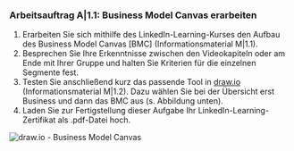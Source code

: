 <!--include-start-->
### Arbeitsauftrag A|1.1: Business Model Canvas erarbeiten

1. Erarbeiten Sie sich mithilfe des LinkedIn-Learning-Kurses den Aufbau des Business Model Canvas [BMC] (Informationsmaterial M|1.1).
2. Besprechen Sie Ihre Erkenntnisse zwischen den Videokapiteln oder am Ende mit Ihrer Gruppe und halten Sie Kriterien für die einzelnen Segmente fest.
3. Testen Sie anschließend kurz das passende Tool in [draw.io](https://draw.io) (Informationsmaterial M|1.2). Dazu wählen Sie bei der Übersicht erst Business und dann das BMC aus (s. Abbildung unten).
4. Laden Sie zur Fertigstellung dieser Aufgabe Ihr LinkedIn-Learning-Zertifikat als .pdf-Datei hoch.

![draw.io - Business Model Canvas](https://herr-nm.github.io/MMBbS_KDM_LF12/bilder/kap_01_A1.1_drawio.png)
<!--include-end-->